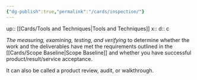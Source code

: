```yaml
---
{"dg-publish":true,"permalink":"/cards/inspection/"}
---
```


up:: [[Cards/Tools and Techniques\|Tools and Techniques]] 
x:: 
d:: c

*The measuring, examining, testing, and verifying* to determine whether the work and the deliverables have met the requirements outlined in the [[Cards/Scope Baseline\|Scope Baseline]] and whether you have successful product/result/service acceptance.

It can also be called a product review, audit, or walkthrough.